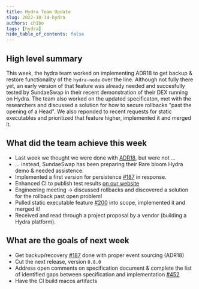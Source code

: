 ```yaml
---
title: Hydra Team Update
slug: 2022-10-14-hydra
authors: ch1bo
tags: [hydra]
hide_table_of_contents: false
---
```


## High level summary

This week, the hydra team worked on implementing ADR18 to get backup & restore functionality of the `hydra-node` over the line. Although not fully there yet, an early version of that feature was already needed and succesfully tested by SundaeSwap in their recent demonstration of their DEX running on Hydra. The team also worked on the updated specificaton, met with the researchers and discussed a solution for how to secure rollbacks "past the opening of a Head". We also reponded to recent requests for static executables and prioritized that feature higher, implemented it and merged it.

## What did the team achieve this week

- Last week we thought we were done with [ADR18](https://hydra.family/head-protocol/adr/18/), but were not ...
- ... instead, SundaeSwap has been preparing their Rare bloom Hydra demo & needed assistence.
- Implemented a first version for persistence [#187](https://github.com/input-output-hk/hydra-poc/issues/187) in response.
- Enhanced CI to publish test results [on our website](https://hydra.family/head-protocol/benchmarks/tests/hydra-node/hspec-results)
- Engineering meeting -> discussed rollbacks and discovered a solution for the rollback past open problem!
- Pulled static executable feature [#200](https://github.com/input-output-hk/hydra-poc/issues/200) into scope, implemented it and merged it!
- Received and read through a project proposal by a vendor (building a Hydra platform).

## What are the goals of next week

- Get backup/recovery [#187](https://github.com/input-output-hk/hydra-poc/issues/187) done with proper event sourcing (ADR18)
- Cut the next release, version `0.8.0`
- Address open comments on specification document & complete the list of identified gaps between specification and implementation [#452](https://github.com/input-output-hk/hydra-poc/issues/452)
- Have the CI build macos artifacts
